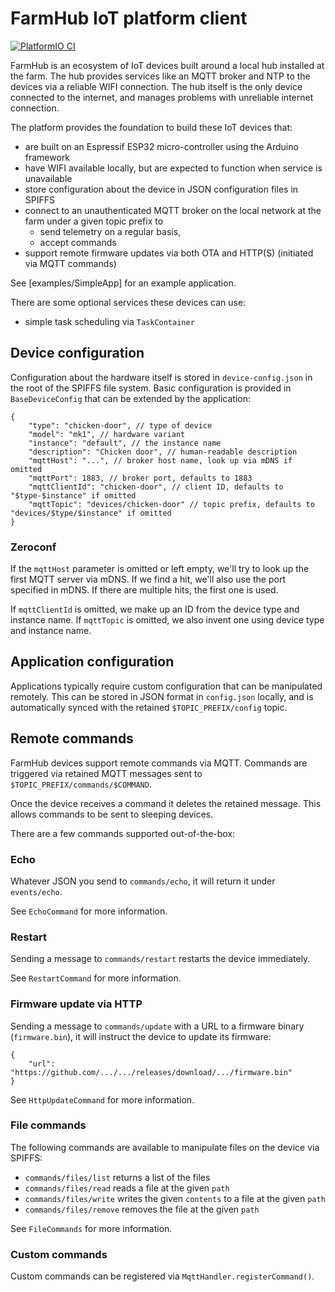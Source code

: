 # FarmHub IoT platform client

[![PlatformIO CI](https://github.com/kivancsikert/farmhub-client/actions/workflows/build.yml/badge.svg)](https://github.com/kivancsikert/farmhub-client/actions/workflows/build.yml)

FarmHub is an ecosystem of IoT devices built around a local hub installed at the farm.
The hub provides services like an MQTT broker and NTP to the devices via a reliable WIFI connection.
The hub itself is the only device connected to the internet, and manages problems with unreliable internet connection.

The platform provides the foundation to build these IoT devices that:

- are built on an Espressif ESP32 micro-controller using the Arduino framework
- have WIFI available locally, but are expected to function when service is unavailable
- store configuration about the device in JSON configuration files in SPIFFS
- connect to an unauthenticated MQTT broker on the local network at the farm under a given topic prefix to
  - send telemetry on a regular basis,
  - accept commands
- support remote firmware updates via both OTA and HTTP(S) (initiated via MQTT commands)

See [examples/SimpleApp] for an example application.

There are some optional services these devices can use:

- simple task scheduling via `TaskContainer`

## Device configuration

Configuration about the hardware itself is stored in `device-config.json` in the root of the SPIFFS file system.
Basic configuration is provided in `BaseDeviceConfig` that can be extended by the application:

```jsonc
{
    "type": "chicken-door", // type of device
    "model": "mk1", // hardware variant
    "instance": "default", // the instance name
    "description": "Chicken door", // human-readable description
    "mqttHost": "...", // broker host name, look up via mDNS if omitted
    "mqttPort": 1883, // broker port, defaults to 1883
    "mqttClientId": "chicken-door", // client ID, defaults to "$type-$instance" if omitted
    "mqttTopic": "devices/chicken-door" // topic prefix, defaults to "devices/$type/$instance" if omitted
}
```

### Zeroconf

If the `mqttHost` parameter is omitted or left empty, we'll try to look up the first MQTT server via mDNS.
If we find a hit, we'll also use the port specified in mDNS.
If there are multiple hits, the first one is used.

If `mqttClientId` is omitted, we make up an ID from the device type and instance name.
If `mqttTopic` is omitted, we also invent one using device type and instance name.

## Application configuration

Applications typically require custom configuration that can be manipulated remotely.
This can be stored in JSON format in `config.json` locally, and is automatically synced with the retained `$TOPIC_PREFIX/config` topic.

## Remote commands

FarmHub devices support remote commands via MQTT.
Commands are triggered via retained MQTT messages sent to `$TOPIC_PREFIX/commands/$COMMAND`.

Once the device receives a command it deletes the retained message.
This allows commands to be sent to sleeping devices.

There are a few commands supported out-of-the-box:

### Echo

Whatever JSON you send to `commands/echo`, it will return it under `events/echo`.

See `EchoCommand` for more information.

### Restart

Sending a message to `commands/restart` restarts the device immediately.

See `RestartCommand` for more information.

### Firmware update via HTTP

Sending a message to `commands/update` with a URL to a firmware binary (`firmware.bin`), it will instruct the device to update its firmware:

```jsonc
{
    "url": "https://github.com/.../.../releases/download/.../firmware.bin"
}
```

See `HttpUpdateCommand` for more information.

### File commands

The following commands are available to manipulate files on the device via SPIFFS:

- `commands/files/list` returns a list of the files
- `commands/files/read` reads a file at the given `path`
- `commands/files/write` writes the given `contents` to a file at the given `path`
- `commands/files/remove` removes the file at the given `path`

See `FileCommands` for more information.

### Custom commands

Custom commands can be registered via `MqttHandler.registerCommand()`.
